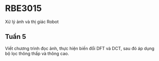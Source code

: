 # RBE3015
Xử lý ảnh và thị giác Robot

## Tuần 5
Viết chương trình đọc ảnh, thực hiện biến đổi DFT và DCT, sau đó áp dụng bộ lọc thông thấp và thông cao.
